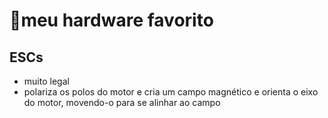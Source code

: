 # 🔌meu hardware favorito
## ESCs
 * muito legal
 * polariza os polos do motor e cria um campo magnético e orienta o eixo do motor, movendo-o para se alinhar ao campo